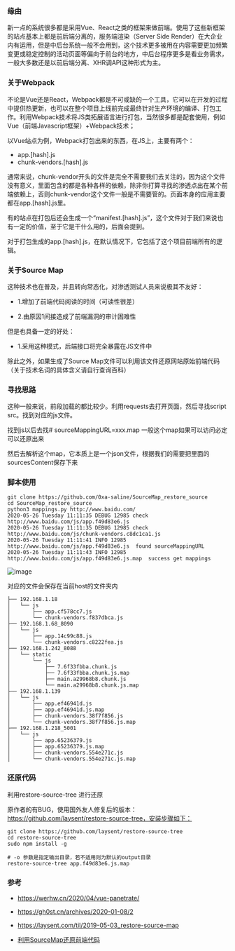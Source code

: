 ### 缘由

新一点的系统很多都是采用Vue、React之类的框架来做前端。使用了这些新框架的站点基本上都是前后端分离的，服务端渲染（Server Side Render）在大企业内有运用，但是中后台系统一般不会用到，这个技术更多被用在内容需要更加频繁变更或稳定控制的活动页面等偏向于前台的地方，中后台程序更多是看业务需求，一般大多数还是以前后端分离、XHR调API这种形式为主。

### 关于Webpack

不论是Vue还是React，Webpack都是不可或缺的一个工具，它可以在开发的过程中提供热更新，也可以在整个项目上线前完成最终针对生产环境的编译、打包工作。利用Webpack技术将JS类拓展语言进行打包，当然很多都是配套使用，例如Vue（前端Javascript框架）+Webpack技术；

以Vue站点为例，Webpack打包出来的东西，在JS上，主要有两个：

  * app.[hash].js
  * chunk-vendors.[hash].js

通常来说，chunk-vendor开头的文件是完全不需要我们去关注的，因为这个文件没有意义，里面包含的都是各种各样的依赖，除非你打算寻找的渗透点出在某个前端依赖上，否则chunk-vendor这个文件一般是不需要管的。页面本身的应用主要都在app.[hash].js里。

有的站点在打包后还会生成一个“manifest.[hash].js”，这个文件对于我们来说也有一定的价值，至于它是干什么用的，后面会提到。

对于打包生成的app.[hash].js，在默认情况下，它包括了这个项目前端所有的逻辑。

### 关于Source Map

这种技术也在普及，并且转向常态化，对渗透测试人员来说极其不友好：

  * 1.增加了前端代码阅读的时间（可读性很差） 

  * 2.由原因1间接造成了前端漏洞的审计困难性

但是也具备一定的好处：

  * 1.采用这种模式，后端接口将完全暴露在JS文件中

除此之外，如果生成了Source Map文件可以利用该文件还原网站原始前端代码（关于技术名词的具体含义请自行查询百科）


### 寻找思路

这种一般来说，前段加载的都比较少。利用requests去打开页面，然后寻找script src。找到对应的js文件。

找到js以后去找# sourceMappingURL=xxx.map 一般这个map如果可以访问必定可以还原出来

然后去解析这个map，它本质上是一个json文件，根据我们的需要把里面的sourcesContent保存下来

### 脚本使用

```
git clone https://github.com/0xa-saline/SourceMap_restore_source
cd SourceMap_restore_source
python3 mappings.py http://www.baidu.com/
2020-05-26 Tuesday 11:11:35 DEBUG 12985 check	http://www.baidu.com/js/app.f49d83e6.js
2020-05-26 Tuesday 11:11:35 DEBUG 12985 check	http://www.baidu.com/js/chunk-vendors.c8dc1ca1.js
2020-05-26 Tuesday 11:11:41 INFO 12985 http://www.baidu.com/js/app.f49d83e6.js	found sourceMappingURL
2020-05-26 Tuesday 11:11:43 INFO 12985 http://www.baidu.com/js/app.f49d83e6.js.map	success get mappings
```

![image](https://user-images.githubusercontent.com/14137698/82857902-e6620f00-9f44-11ea-9d0d-0578cc481040.png)

对应的文件会保存在当前host的文件夹内

```
├── 192.168.1.18
│   └── js
│       ├── app.cf578cc7.js
│       └── chunk-vendors.f837dbca.js
├── 192.168.1.68_8090
│   └── js
│       ├── app.14c99c88.js
│       └── chunk-vendors.c8222fea.js
├── 192.168.1.242_8088
│   └── static
│       └── js
│           ├── 7.6f33fbba.chunk.js
│           ├── 7.6f33fbba.chunk.js.map
│           ├── main.a29968b8.chunk.js
│           └── main.a29968b8.chunk.js.map
├── 192.168.1.139
│   └── js
│       ├── app.ef46941d.js
│       ├── app.ef46941d.js.map
│       ├── chunk-vendors.38f7f856.js
│       └── chunk-vendors.38f7f856.js.map
├── 192.168.1.218_5001
│   └── js
│       ├── app.65236379.js
│       ├── app.65236379.js.map
│       ├── chunk-vendors.554e271c.js
│       └── chunk-vendors.554e271c.js.map
```

### 还原代码

利用restore-source-tree 进行还原

原作者的有BUG，使用国外友人修复后的版本：https://github.com/laysent/restore-source-tree，安装步骤如下：

```
git clone https://github.com/laysent/restore-source-tree
cd restore-source-tree
sudo npm install -g
```

```
# -o 参数是指定输出目录，若不适用则为默认的output目录
restore-source-tree app.f49d83e6.js.map
```


### 参考
  
  * https://werhw.cn/2020/04/vue-panetrate/
  
  * https://gh0st.cn/archives/2020-01-08/2
  
  * https://laysent.com/til/2019-05-03_restore-source-map
  
  * [利用SourceMap还原前端代码](https://mp.weixin.qq.com/s?__biz=MzAxNDM3NTM0NQ==&mid=2657035959&idx=1&sn=8f65b8486972fd17f4a2b6c2c0080c01&chksm=803fc669b7484f7f480a580b926af4173694c842a169484f389bd0ba0759ea3b197796b7d51c)

